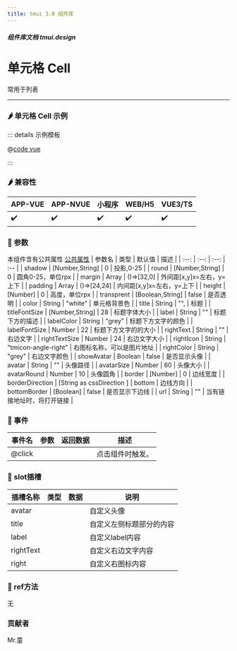 ```yaml
---
title: tmui 3.0 组件库
---
```


<dirtoc></dirtoc>

##### 组件库文档 tmui.design

# 单元格 Cell
常用于列表

---

### :hot_pepper: 单元格 Cell 示例

<webview url="https://tmui.design/h5/#/pages/showdata/cell"></webview>

::: details 示例模板

@[code vue](pages/showdata/cell.nvue)

:::

### :hot_pepper: 兼容性

| APP-VUE | APP-NVUE | 小程序 | WEB/H5 | VUE3/TS |
| --- | --- | --- | --- | --- |
| :heavy_check_mark: | :heavy_check_mark: | :heavy_check_mark: | :heavy_check_mark: | :heavy_check_mark: |

### :seedling: 参数
本组件含有公共属性 [公共属性](/doc/spec/组件公共样式.md)
| 参数名 | 类型 | 默认值 | 描述 |
| :--: | :--: | :--: | :-- |
| shadow | [Number,String] | 0 | 投影,0-25 |
| round | [Number,String] | 0 | 圆角0-25，单位rpx |
| margin | Array | ()=>[32,0] | 外间距[x,y]x=左右，y=上下 |
| padding | Array | ()=>[24,24] | 内间距[x,y]x=左右，y=上下 |
| height | [Number] | 0 | 高度，单位rpx |
| transprent | [Boolean,String] | false | 是否透明 |
| color | String | "white" | 单元格背景色 |
| title | String | "", | 标题 |
| titleFontSize | [Number,String] | 28 | 标题字体大小 |
| label | String | "" | 标题下方的描述 |
| labelColor | String | "grey" | 标题下方文字的颜色 |
| labelFontSize | Number | 22 | 标题下方文字的的大小 |
| rightText | String | "" | 右边文字 |
| rightTextSize<Badge type="danger" text="v3.0.75+" vertical="middle" /> | Number | 24 | 右边文字大小 |
| rightIcon | String | "tmicon-angle-right" | 右图标名称，可以是图片地址 |
| rightColor | String | "grey" | 右边文字颜色 |
| showAvatar | Boolean | false | 是否显示头像 |
| avatar | String | "" | 头像路径 |
| avatarSize | Number | 60 | 头像大小 |
| avatarRound | Number | 10 | 头像圆角 |
| border | [Number] | 0 | 边线宽度 |
| borderDirection | [String as cssDirection ] | bottom | 边线方向 |
| bottomBorder | [Boolean] | false | 是否显示下边线 |
| url | String | "" | 当有链接地址时，将打开链接 |

### :rose: 事件
| 事件名 | 参数 | 返回数据 | 描述 |
| --- | --- | --- | --- |
| @click |  |  | 点击组件时触发。 |

### :corn: slot插槽
| 插槽名称 | 类型 | 数据 | 说明 |
| --- | --- | --- | --- |
| avatar |  |  | 自定义头像 |
| title |  |  | 自定义左侧标题部分的内容 |
| label |  |  | 自定义label内容 |
| rightText |  |  | 自定义右边文字内容 |
| right |  |  | 自定义右图标内容 |

### :green_salad: ref方法
无

### 贡献者
Mr.童
